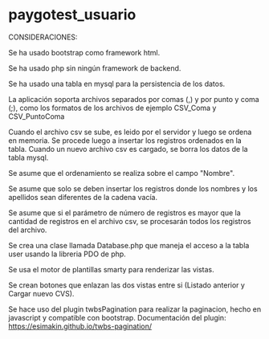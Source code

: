 # paygotest_usuario

CONSIDERACIONES:

Se ha usado bootstrap como framework html.

Se ha usado php sin ningún framework de backend.

Se ha usado una tabla en mysql para la persistencia de los datos.

La aplicación soporta archivos separados por comas (,) y por punto y coma (;), como los formatos de los archivos de ejemplo CSV_Coma y CSV_PuntoComa

Cuando el archivo csv se sube, es leido por el servidor y luego se ordena en memoria. Se procede luego a insertar los registros ordenados en la tabla. Cuando un nuevo archivo csv es cargado, se borra los datos de la tabla mysql.

Se asume que el ordenamiento se realiza sobre el campo "Nombre".

Se asume que solo se deben insertar los registros donde los nombres y los apellidos sean diferentes de la cadena vacía.

Se asume que si el parámetro de número de registros es mayor que la cantidad de registros en el archivo csv, se procesarán todos los registros del archivo.

Se crea una clase llamada Database.php que maneja el acceso a la tabla user usando la libreria PDO de php.

Se usa el motor de plantillas smarty para renderizar las vistas.

Se crean botones que enlazan las dos vistas entre si (Listado anterior y Cargar nuevo CVS).

Se hace uso del plugin twbsPagination para realizar la paginacion, hecho en javascript y compatible con bootstrap. Documentación del plugin: https://esimakin.github.io/twbs-pagination/